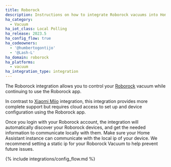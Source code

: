 ```yaml
---
title: Roborock
description: Instructions on how to integrate Roborock vacuums into Home Assistant
ha_category:
  - Vacuum
ha_iot_class: Local Polling
ha_release: 2023.5
ha_config_flow: true
ha_codeowners:
  - '@humbertogontijo'
  - '@Lash-L'
ha_domain: roborock
ha_platforms:
  - vacuum
ha_integration_type: integration
---
```


The Roborock integration allows you to control your [Roborock](https://us.roborock.com/pages/robot-vacuum-cleaner) vacuum while continuing to use the Roborock app.

In contrast to [Xiaomi Miio](/integrations/xiaomi_miio/) integration, this integration provides more complete support but requires cloud access to set up and device configuration using the Roborock app.

Once you login with your Roborock account, the integration will automatically discover your Roborock devices, and get the needed information to communicate locally with them. Make sure your Home Assistant instance can communicate with the local ip of your device. We recommend setting a static ip for your Roborock Vacuum to help prevent future issues.

{% include integrations/config_flow.md %}

